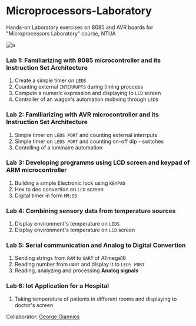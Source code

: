 # Microprocessors-Laboratory

Hands-on Laboratory exercises on 8085 and AVR boards for "Microprocessors Laboratory" course, NTUA

![a](https://user-images.githubusercontent.com/50829499/112056161-60145a80-8b60-11eb-936b-2ece4bd918f8.jpg)


### Lab 1: Familiarizing with 8085 microcontroller and its Instruction Set Architecture

1. Create a simple timer on `LEDS`
2. Counting external `INTERRUPTS` during timing proccess 
3. Compute a numeric expression and displaying to `LCD` screen 
4. Controller of an wagon's automation mobving through `LEDS`

### Lab 2: Familiarizing with AVR microcontroller and its Instruction Set Architecture

1. Simple timer on `LEDS PORT` and counting external interrputs 
2. Simple timer on `LEDS PORT` and counting on-off  dip - switches
3. Contolling of a luminaire automation  


### Lab 3: Developing programms using LCD screen and keypad of ARM microcontroller 

1. Building a simple Εlectronic lock using `KEYPAD`
2. Hex to dec convertion on `LCD` screen 
3. Digital timer in form `MM:SS`

### Lab 4: Combining sensory data from temperature sources

1. Display environment's temperature on `LEDS`
2. Display environment's temperature on `LCD` screen 

### Lab 5: Serial communication and Analog to Digital Convertion 


1. Sending strings from `RAM` to `UART` of ATmega16
2. Reading number from `UART` and display it to `LEDS PORT`
3. Reading, analyzing and processing **Analog signals**


### Lab 6: Iot Application for a Hospital 

1. Taking temperature of patients in different rooms and displaying to doctor's screen

Collaborator: [George Giannios](https://github.com/gianniosgeorgios)
